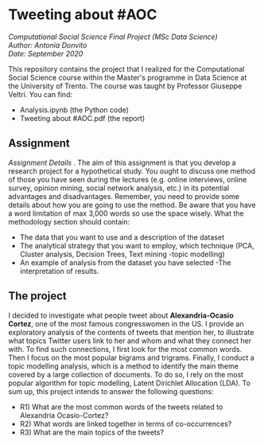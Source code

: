 # Tweeting about #AOC
<i>Computational Social Science Final Project (MSc Data Science) </i>
\
<i>Author: Antonia Donvito </i>
\
<i>Date: September 2020</i>

This repository contains the project that I realized for the Computational Social Science course within the Master's programme in Data Science at the University of Trento. The course was taught by Professor Giuseppe Veltri. You can find:
- Analysis.ipynb (the Python code)
- Tweeting about #AOC.pdf (the report)

## Assignment 
<i> Assignment Details </i>. The aim of this assignment is that you develop a research project for a hypothetical study. You ought to discuss one method of those you have seen during the lectures (e.g. online interviews, online survey, opinion mining, social network analysis, etc.) in its potential advantages and disadvantages. Remember, you need to provide some details about how you are going to use the method. Be aware that you have a word limitation of max 3,000 words so use the space wisely. 
What the methodology section should contain:
- The data that you want to use and a description of the dataset
- The analytical strategy that you want to employ, which technique (PCA, Cluster analysis, Decision Trees, Text mining -topic modelling)
- An example of analysis from the dataset you have selected
-The interpretation of results.

## The project
I decided to investigate what people tweet about <b>Alexandria-Ocasio Cortez</b>, one of the most famous congresswomen in the US. I provide an exploratory analysis of the contents of tweets that mention her, to illustrate what topics Twitter users link to her and whom and what they connect her with. To find such connections, I first look for the most common words. Then I focus on the most popular bigrams and trigrams. Finally, I conduct a topic modelling analysis, which is a method to identify the main theme covered by a large collection of documents. To do so, I rely on the most popular algorithm for topic modelling, Latent Dirichlet Allocation (LDA). To sum up, this project intends to answer the following questions: 
- R1) What are the most common words of the tweets related to Alexandria Ocasio-Cortez? 
- R2) What words are linked together in terms of co-occurrences? 
- R3) What are the main topics of the tweets?
